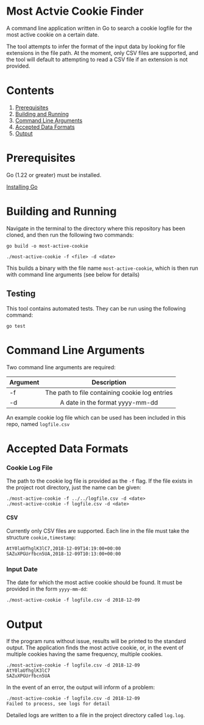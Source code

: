 # Most Actvie Cookie Finder

A command line application written in Go to search a cookie logfile for the most active cookie on a certain date.

The tool attempts to infer the format of the input data by looking for file extensions in the file path. At the moment, only CSV files are supported, and the tool will default to attempting to read a CSV file if an extension is not provided.

# Contents
1. [Prerequisites](#Prerequisites)
2. [Building and Running](#Building-and-Running)
3. [Command Line Arguments](#Command-line-arguments)
4. [Accepted Data Formats](#Accepted-Data-Formats)
5. [Output](#Output)


# Prerequisites

Go (1.22 or greater) must be installed.

[Installing Go](https://go.dev/doc/install)

# Building and Running
Navigate in the terminal to the directory where this repository has been cloned, and then run the following two commands:

```
go build -o most-active-cookie

./most-active-cookie -f <file> -d <date>
```
This builds a binary with the file name `most-active-cookie`, which is then run with command line arguments (see below for details)

## Testing

This tool contains automated tests. They can be run using the following command:

```
go test
```

# Command Line Arguments

Two command line arguments are required:


| Argument        | Description           
| ------------- |:-------------:|
| -f      | The path to file containing cookie log entries |
| -d      | A date in the format yyyy-mm-dd     |

An example cookie log file which can be used has been included in this repo, named `logfile.csv`

# Accepted Data Formats

### Cookie Log File

The path to the cookie log file is provided as the `-f` flag. If the file exists in the project root directory, just the name can be given:

```
./most-active-cookie -f ../../logfile.csv -d <date>
./most-active-ccokie -f logfile.csv -d <date>
```

#### CSV
Currently only CSV files are supported. Each line in the file must take the structure `cookie,timestamp`:

```
AtY0laUfhglK3lC7,2018-12-09T14:19:00+00:00
SAZuXPGUrfbcn5UA,2018-12-09T10:13:00+00:00
```


### Input Date

The date for which the most active cookie should be found. It must be provided in the form `yyyy-mm-dd`:

```
./most-active-cookie -f logfile.csv -d 2018-12-09
```

# Output

If the program runs without issue, results will be printed to the standard output. The application finds the most active cookie, or, in the event of multiple cookies having the same frequency, multiple cookies.

```
./most-active-cookie -f logfile.csv -d 2018-12-09
AtY0laUfhglK3lC7
SAZuXPGUrfbcn5UA
```

In the event of an error, the output will inform of a problem:

```
./most-active-cookie -f logfile.csv -d 2018-12-09
Failed to process, see logs for detail
```

Detailed logs are written to a file in the project directory called `log.log`.